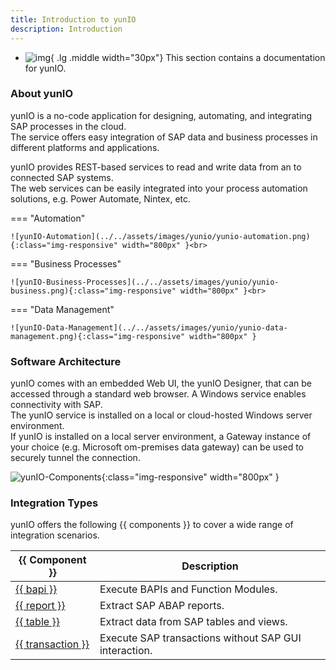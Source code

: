 ```yaml
---
title: Introduction to yunIO
description: Introduction
---
```


<div class="grid cards" markdown>

-   ![img](site:assets/images/logos/theo-thumbs.png){ .lg .middle width="30px"} This section contains a documentation for yunIO.

</div>

### About yunIO

yunIO is a no-code application for designing, automating, and integrating SAP processes in the cloud. <br>
The service offers easy integration of SAP data and business processes in different platforms and applications. 

yunIO provides REST-based services to read and write data from an to connected SAP systems. <br>
The web services can be easily integrated into your process automation solutions, e.g. Power Automate, Nintex, etc.

=== "Automation"

	![yunIO-Automation](../../assets/images/yunio/yunio-automation.png){:class="img-responsive" width="800px" }<br>

=== "Business Processes"

	![yunIO-Business-Processes](../../assets/images/yunio/yunio-business.png){:class="img-responsive" width="800px" }<br>

=== "Data Management"

	![yunIO-Data-Management](../../assets/images/yunio/yunio-data-management.png){:class="img-responsive" width="800px" }


### Software Architecture

yunIO comes with an embedded Web UI, the yunIO Designer, that can be accessed through a standard web browser. A Windows service enables connectivity with SAP. <br>
The yunIO service is installed on a local or cloud-hosted Windows server environment. <br>
If yunIO is installed on a local server environment, a Gateway instance of your choice (e.g. Microsoft om-premises data gateway) can be used to securely tunnel the connection. <br> 

![yunIO-Components](../../assets/images/yunio/theobald-software_architecture_yunio.png){:class="img-responsive" width="800px" }

### Integration Types

yunIO offers the following {{ components }} to cover a wide range of integration scenarios.


|  {{ Component }}  |  Description   |  
|----------|-------------|
| [{{ bapi }}](./bapis-and-function-modules.md) | Execute BAPIs and Function Modules. |
| [{{ report }}](./report.md) | Extract SAP ABAP reports. | 
| [{{ table }}](./table-and-views.md) | Extract data from SAP tables and views. |
| [{{ transaction }}](./transactions.md) | Execute SAP transactions without SAP GUI interaction. |

